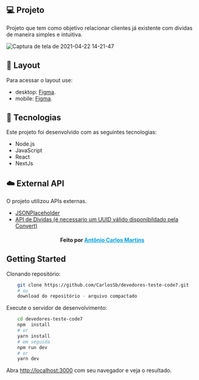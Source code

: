 ## 💻 Projeto

Projeto que tem como objetivo relacionar clientes já existente com dividas de maneira simples e intuitiva.

![Captura de tela de 2021-04-22 14-21-47](https://user-images.githubusercontent.com/7946678/115759716-f06bd800-a376-11eb-9381-06c349b421b4.png)

>

## 🔖 Layout

Para acessar o layout use:

- desktop: [Figma](https://www.figma.com/file/8uTMq3yh8eXzlBLS5MxvFh/teste-code7-desktop).
- mobile: [Figma](https://www.figma.com/file/N2FQ5PLdF6aBta7VS93z7j/teste-code7-mobile).

>

## 🚀 Tecnologias

Este projeto foi desenvolvido com as seguintes tecnologias:

- Node.js
- JavaScript
- React
- NextJs

>

## ☁️ External API

O projeto utilizou APIs externas.

- [JSONPlaceholder](https://jsonplaceholder.typicode.com/users)
- [API de Dividas (é necessario um UUID válido disponibildado pela Convert)](https://provadev.xlab.digital/api/v1/divida?uuid=[uuid_valido])

>

> >

<h4 align="center">
    Feito por <a href="https://www.linkedin.com/in/antonio-carlos-martins-1316a9128/" style="color: #00a0df" target="_blank">Antônio Carlos Martins</a>
</h4>

## Getting Started

Clonando repositório:

```bash
    git clone https://github.com/CarlosSb/devedores-teste-code7.git
    # ou
    download do repositório - arquivo compactado
```

Execute o servidor de desenvolvimento:

```bash
    cd devedores-teste-code7
    npm  install
    # or
    yarn install
    # em seguida
    npm run dev
    # or
    yarn dev
```

Abra [http://localhost:3000](http://localhost:3000) com seu navegador e veja o resultado.
